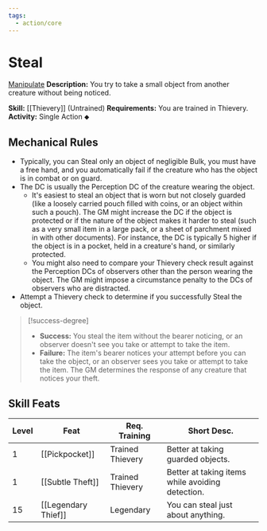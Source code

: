 ```yaml
---
tags:
  - action/core
---
```

# Steal [](#Actions "Single Action")

[Manipulate](Manipulate.md "General Trait")
**Description:** You try to take a small object from another creature without being noticed. 

**Skill:** [[Thievery]] (Untrained)
**Requirements:** You are trained in Thievery.
**Activity:** Single Action ⬥

## Mechanical Rules

- Typically, you can Steal only an object of negligible Bulk, you must have a free hand, and you automatically fail if the creature who has the object is in combat or on guard.  
- The DC is usually the Perception DC of the creature wearing the object. 
	- It's easiest to steal an object that is worn but not closely guarded (like a loosely carried pouch filled with coins, or an object within such a pouch). The GM might increase the DC if the object is protected or if the nature of the object makes it harder to steal (such as a very small item in a large pack, or a sheet of parchment mixed in with other documents). For instance, the DC is typically 5 higher if the object is in a pocket, held in a creature's hand, or similarly protected.  
	- You might also need to compare your Thievery check result against the Perception DCs of observers other than the person wearing the object. The GM might impose a circumstance penalty to the DCs of observers who are distracted. 
- Attempt a Thievery check to determine if you successfully Steal the object.

> [!success-degree]
>- **Success:** You steal the item without the bearer noticing, or an observer doesn't see you take or attempt to take the item. 
>- **Failure:** The item's bearer notices your attempt before you can take the object, or an observer sees you take or attempt to take the item. The GM determines the response of any creature that notices your theft.

## Skill Feats

| Level | Feat                | Req. Training    | Short Desc.                                      |
| ----- | ------------------- | ---------------- | ------------------------------------------------ |
| 1     | [[Pickpocket]]      | Trained Thievery | Better at taking guarded objects.                |
| 1     | [[Subtle Theft]]    | Trained Thievery | Better at taking items while avoiding detection. |
| 15    | [[Legendary Thief]] | Legendary        | You can steal just about anything.               |

